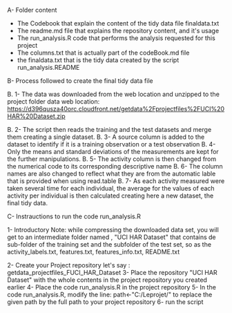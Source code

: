 A- Folder content
 - The Codebook that explain the content of the tidy data file finaldata.txt
 - The readme.md file that explains the repository content, and it's usage
 - The run_analysis.R code that performs the analysis requested for this project
 - The columns.txt that is actually part of the codeBook.md file
 - the finaldata.txt that is the tidy data created by the script run_analysis.README
 
B- Process followed to create the final tidy data file

 B. 1- The data was downloaded from the web location and unzipped to the project folder
   data web location: https://d396qusza40orc.cloudfront.net/getdata%2Fprojectfiles%2FUCI%20HAR%20Dataset.zip
   
 B. 2- The script then reads the training and the test datasets and merge them creating a single dataset. 
 B. 3- A source column is added to the dataset to identify if it is a training observation or a test observation
 B. 4- Only the means and standard deviations of the measurements are kept for the further manipulations.
 B. 5- The activity column is then changed from the numerical code to its corresponding descriptive name
 B. 6- The column names are also changed to reflect what they are from the automatic lable that is provided when using read.table
 B. 7- As each activity measured were taken several time for each individual, the average for the values of each activity per individual is then calculated
       creating here a new dataset, the final tidy data.
	   
C- Instrauctions to run the code run_analysis.R

1- Introductory Note: while compressing the downloaded data set, you will get to an intermediate folder named , 
"UCI HAR Dataset" that contains de sub-folder of the training set and the subfolder of the test set,
so as the activity_labels.txt, features.txt, features_info.txt, README.txt

2- Create your Project repository let's say : getdata_projectfiles_FUCI_HAR_Dataset
3- Place the repository "UCI HAR Dataset" with the whole contents in the project repository you created earlier
4- Place the code run_analysis.R in the project repository
5- In the code run_analysis.R, modify the line: path<-"C:/Leprojet/"
   to replace the given path by the full path to your project repository 
6- run the script
   